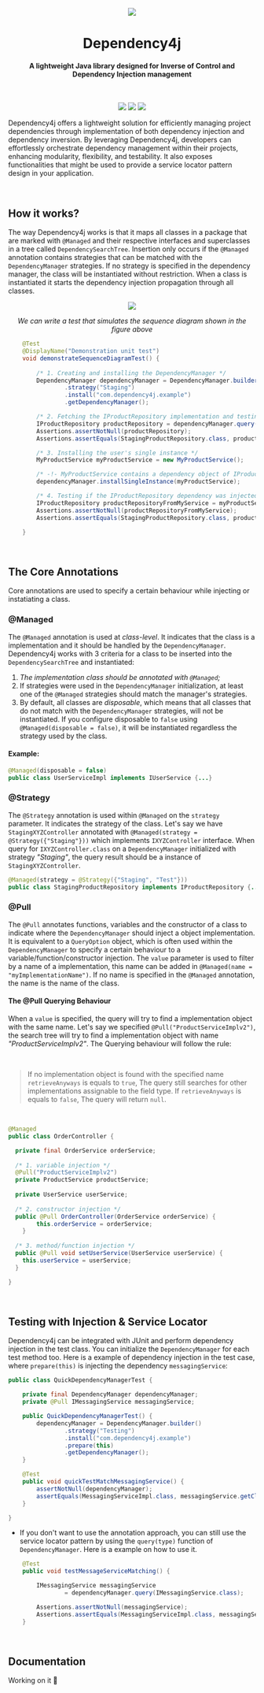 
<p align="center">
  <img src="https://i.imgur.com/OE3AM94.png"/>
</p>

<h1 align="center">Dependency4j</h1>
<h4 align="center">A lightweight Java library designed for Inverse of Control and Dependency Injection management</h3>

<br>

<p align="center">
  <img src="https://img.shields.io/badge/DEPENDENCY4J%20%20-1.0_SNAPSHOT-purple"/>
  <img src="https://github.com/daviddev16/dependency4j/actions/workflows/maven-testing.yml/badge.svg"/>
  <img src="https://img.shields.io/badge/Java%20%20-17.0.10-orange"/>
</p>


Dependency4j offers a lightweight solution for efficiently managing project dependencies through 
implementation of both dependency injection and dependency inversion. By leveraging Dependency4j, 
developers can effortlessly orchestrate dependency management within their projects, enhancing 
modularity, flexibility, and testability. It also exposes functionalities that might be used to
provide a service locator pattern design in your application.

<br>

## How it works?

The way Dependency4j works is that it maps all classes in a package that are marked with `@Managed`
and their respective interfaces and superclasses in a tree called `DependencySearchTree`. Insertion 
only occurs if the `@Managed` annotation contains strategies that can be matched with the `DependencyManager` 
strategies. If no strategy is specified in the dependency manager, the class will be instantiated
without restriction. When a class is instantiated it starts the dependency injection propagation through
all classes.

<p align="center">
  <img src="https://i.imgur.com/elwZ4uk.png"/>
</p>

<p align="center"><i>We can write a test that simulates the sequence diagram shown in the figure above</i></p> 

````java
    @Test
    @DisplayName("Demonstration unit test")
    void demonstrateSequenceDiagramTest() {
        
        /* 1. Creating and installing the DependencyManager */
        DependencyManager dependencyManager = DependencyManager.builder()
                .strategy("Staging")
                .install("com.dependency4j.example")
                .getDependencyManager();

        /* 2. Fetching the IProductRepository implementation and testing */
        IProductRepository productRepository = dependencyManager.query(IProductRepository.class);
        Assertions.assertNotNull(productRepository);
        Assertions.assertEquals(StagingProductRepository.class, productRepository.getClass());

        /* 3. Installing the user's single instance */
        MyProductService myProductService = new MyProductService();

        /* -!- MyProductService contains a dependency object of IProductRepository, we should test it later  -!- */
        dependencyManager.installSingleInstance(myProductService);

        /* 4. Testing if the IProductRepository dependency was injected in MyProductService instance */
        IProductRepository productRepositoryFromMyService = myProductService.getProductRepository();
        Assertions.assertNotNull(productRepositoryFromMyService);
        Assertions.assertEquals(StagingProductRepository.class, productRepositoryFromMyService.getClass());

    }
````

<br>

## The Core Annotations

Core annotations are used to specify a certain behaviour while injecting or instatiating a class.

### **@Managed**

The `@Managed` annotation is used at _class-level_. It indicates that the class is a implementation and it
should be handled by the `DependencyManager`. Dependency4j works with 3 criteria for a class to be inserted 
into the `DependencySearchTree` and instantiated:

1. _The implementation class should be annotated with `@Managed`;_
2. If strategies were used in the `DependencyManager` initialization,
   at least one of the `@Managed` strategies should match the manager's strategies.
3. By default, all classes are _disposable_, which means that all classes that do not
   match with the `DependencyManager` strategies, will not be instantiated. If you configure
   disposable to `false` using `@Managed(disposable = false)`, it will be instantiated regardless
   the strategy used by the class.

#### Example:

````java
@Managed(disposable = false)
public class UserServiceImpl implements IUserService {...}
````

### **@Strategy**

The `@Strategy` annotation is used within `@Managed` on the `strategy` parameter. It indicates 
the strategy of the class. Let's say we have `StagingXYZController` annotated with 
`@Managed(strategy = @Strategy({"Staging"}))` which implements `IXYZController` interface. When 
query for `IXYZController.class` on a `DependencyManager` initialized with strategy *"Staging"*,
the query result should be a instance of `StagingXYZController`.

````java
@Managed(strategy = @Strategy({"Staging", "Test"}))
public class StagingProductRepository implements IProductRepository {...}
````

### **@Pull**

The `@Pull` annotates functions, variables and the constructor of a class to indicate where the 
`DependencyManager` should inject a object implementation. It is equivalent to a `QueryOption` 
object, which is often used within the `DependencyManager` to specify a certain behaviour to a 
variable/function/constructor injection. The `value` parameter is used to filter by a name of a 
implementation, this name can be added in `@Managed(name = "myImplementationName")`. If no name
is specified in the `@Managed` annotation, the name is the name of the class.

#### The @Pull Querying Behaviour

When a `value` is specified, the query will try to find a implementation object with the same name.
Let's say we specified `@Pull("ProductServiceImplv2")`, the search tree will try to find a implementation
object with name *"ProductServiceImplv2"*. The Querying behaviour will follow the rule:

<br>

> If no implementation object is found with the specified name `retrieveAnyways` is equals to `true`,
> The query still searches for other implementations assignable to the field type. If `retrieveAnyways`
> is equals to `false`, The query will return `null`.

<br>

````java
@Managed
public class OrderController {

  private final OrderService orderService;
	
  /* 1. variable injection */
  @Pull("ProductServiceImplv2")
  private ProductService productService;
	
  private UserService userService;
	
  /* 2. constructor injection */
  public @Pull OrderController(OrderService orderService) {
		this.orderService = orderService;
	}
	
  /* 3. method/function injection */
  public @Pull void setUserService(UserService userService) {
    this.userService = userService;
  }

}
````
<br>

## Testing with Injection & Service Locator

Dependency4j can be integrated with JUnit and perform dependency injection in the test class.
You can initialize the `DependencyManager` for each test method too. Here is a example
of dependency injection in the test case, where `prepare(this)` is injecting the dependency 
`messagingService`:

```java
public class QuickDependencyManagerTest {

    private final DependencyManager dependencyManager;
    private @Pull IMessagingService messagingService;

    public QuickDependencyManagerTest() {
        dependencyManager = DependencyManager.builder()
                .strategy("Testing")
                .install("com.dependency4j.example")
                .prepare(this)
                .getDependencyManager();
    }

    @Test
    public void quickTestMatchMessagingService() {
        assertNotNull(dependencyManager);
        assertEquals(MessagingServiceImpl.class, messagingService.getClass());
    }

}
```
- If you don't want to use the annotation approach, you can still use the service locator pattern
by using the `query(type)` function of `DependencyManager`. Here is a example on how to use it.
```java
    @Test
    public void testMessageServiceMatching() {

        IMessagingService messagingService
                = dependencyManager.query(IMessagingService.class);

        Assertions.assertNotNull(messagingService);
        Assertions.assertEquals(MessagingServiceImpl.class, messagingService.getClass());
    }
```
<br>

## Documentation

Working on it 🧐


